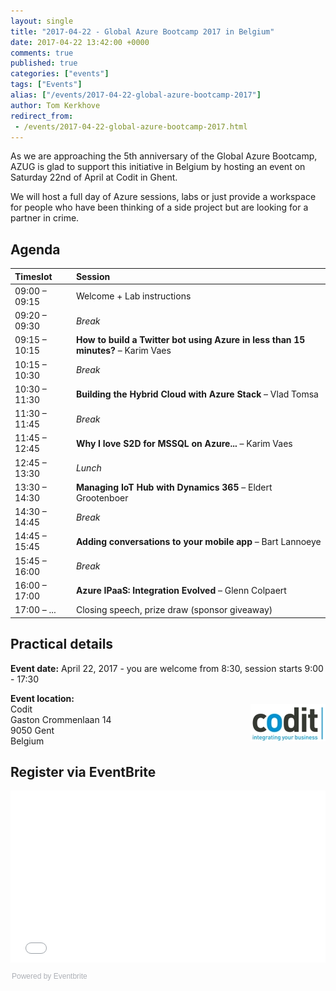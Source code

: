 ```yaml
---
layout: single
title: "2017-04-22 - Global Azure Bootcamp 2017 in Belgium"
date: 2017-04-22 13:42:00 +0000
comments: true
published: true
categories: ["events"]
tags: ["Events"]
alias: ["/events/2017-04-22-global-azure-bootcamp-2017"]
author: Tom Kerkhove
redirect_from:
 - /events/2017-04-22-global-azure-bootcamp-2017.html
---
```


As we are approaching the 5th anniversary of the Global Azure Bootcamp, AZUG is glad to support this initiative in Belgium by hosting an event on Saturday 22nd of April at Codit in Ghent.

We will host a full day of Azure sessions, labs or just provide a workspace for people who have been thinking of a side project but are looking for a partner in crime.

## Agenda

| Timeslot        | Session                                                                                                                              |
|:-------------------|:-------------------------------------------------------------------------------------------------------------------|
| 09:00 – 09:15 | Welcome + Lab instructions                                                                                             |
| 09:20 – 09:30 | 	 *Break*                                                                                                                            |
| 09:15 – 10:15 | 	 **How to build a Twitter bot using Azure in less than 15 minutes?** – Karim Vaes |
| 10:15 – 10:30 | 	 *Break*                                                                                                                            |
| 10:30 – 11:30 | 	 **Building the Hybrid Cloud with Azure Stack**  – Vlad Tomsa                                 |
| 11:30 – 11:45 | 	 *Break*                                                                                                                            |
| 11:45 – 12:45 | 	 **Why I love S2D for MSSQL on Azure...** – Karim Vaes                                             |
| 12:45 – 13:30 | 	 *Lunch*                                                                                                                            |
| 13:30 – 14:30 | 	 **Managing IoT Hub with Dynamics 365** – Eldert Grootenboer                             |
| 14:30 – 14:45 | 	 *Break*                                                                                                                            |
| 14:45 – 15:45 | 	 **Adding conversations to your mobile app** – Bart Lannoeye                                |
| 15:45 – 16:00 | 	 *Break*                                                                                                                           |
| 16:00 – 17:00 | 	 **Azure IPaaS: Integration Evolved** – Glenn Colpaert                                             |
| 17:00 – ...	    |  Closing speech, prize draw (sponsor giveaway)                                                            |

## Practical details

**Event date:** April 22, 2017 - you are welcome from 8:30, session starts 9:00 - 17:30

**Event location:**<br />
<img width="120" height="60" align="right" alt="" src="/assets/media/sponsors/logo-codit.jpg">Codit<br />
Gaston Crommenlaan 14<br />
9050 Gent<br />
Belgium

## Register via EventBrite
<div style="width:100%; text-align:left;"><iframe src="//eventbrite.com/tickets-external?eid=32087131474&ref=etckt" frameborder="0" height="275" width="100%" vspace="0" hspace="0" marginheight="5" marginwidth="5" scrolling="auto" allowtransparency="true"></iframe><div style="font-family:Helvetica, Arial; font-size:12px; padding:10px 0 5px; margin:2px; width:100%; text-align:left;" ><a class="powered-by-eb" style="color: #ADB0B6; text-decoration: none;" target="_blank" href="http://www.eventbrite.com/">Powered by Eventbrite</a></div></div>